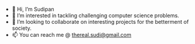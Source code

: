 - 👋 Hi, I’m Sudipan
- 👀 I’m interested in tackling challenging computer science problems.
- 💞️ I’m looking to collaborate on interesting projects for the betterment of society.
- 📫 You can reach me @ thereal.sudi@gmail.com

<!---
sudipanpodder/sudipanpodder is a ✨ special ✨ repository because its `README.md` (this file) appears on your GitHub profile.
You can click the Preview link to take a look at your changes.
- 🌱 I’m currently exploring concepts of DAA.
--->
